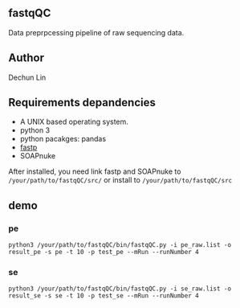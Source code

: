 ## fastqQC

Data preprpcessing pipeline of raw sequencing data.

## Author

Dechun Lin

## Requirements depandencies

* A UNIX based operating system.
* python 3
* python pacakges: pandas
* [fastp](https://github.com/OpenGene/fastp)
* SOAPnuke

After installed, you need link fastp and SOAPnuke to `/your/path/to/fastqQC/src/` or install to `/your/path/to/fastqQC/src`

## demo
### pe
`python3 /your/path/to/fastqQC/bin/fastqQC.py -i pe_raw.list -o result_pe -s pe -t 10 -p test_pe --mRun --runNumber 4`
### se
`python3 /your/path/to/fastqQC/bin/fastqQC.py -i se_raw.list -o result_se -s se -t 10 -p test_se --mRun --runNumber 4`
